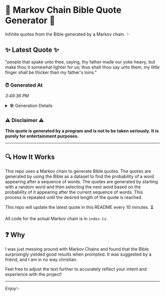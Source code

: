 # 📖 Markov Chain Bible Quote Generator 📖

Infinite quotes from the Bible generated by a Markov chain. ✨

## ✨ Latest Quote ✨
"people that spake unto thee, saying, thy father made our yoke heavy, but make thou it somewhat lighter for us; thus shalt thou say unto them, my little finger shall be thicker than my father's loins."

### ⏰ Generated At
*3:49:36 PM*

<details>
    <summary>🛠️ Generation Details</summary>
    <p>
        <strong>🌱 Seed:</strong> people<br>
        <strong>🔄 Iterations:</strong> 35<br>
        <strong>📜 Context History:</strong><br>[ people ]: that<br>[ people, that ]: spake<br>[ people, that, spake ]: unto<br>[ people, that, spake, unto ]: thee,<br>[ people, that, spake, unto, thee, ]: saying,<br>[ people, that, spake, unto, thee,, saying, ]: thy<br>[ that, spake, unto, thee,, saying,, thy ]: father<br>[ spake, unto, thee,, saying,, thy, father ]: made<br>[ unto, thee,, saying,, thy, father, made ]: our<br>[ thee,, saying,, thy, father, made, our ]: yoke<br>[ saying,, thy, father, made, our, yoke ]: heavy,<br>[ thy, father, made, our, yoke, heavy, ]: but<br>[ father, made, our, yoke, heavy,, but ]: make<br>[ made, our, yoke, heavy,, but, make ]: thou<br>[ our, yoke, heavy,, but, make, thou ]: it<br>[ yoke, heavy,, but, make, thou, it ]: somewhat<br>[ heavy,, but, make, thou, it, somewhat ]: lighter<br>[ but, make, thou, it, somewhat, lighter ]: for<br>[ make, thou, it, somewhat, lighter, for ]: us;<br>[ thou, it, somewhat, lighter, for, us; ]: thus<br>[ it, somewhat, lighter, for, us;, thus ]: shalt<br>[ somewhat, lighter, for, us;, thus, shalt ]: thou<br>[ lighter, for, us;, thus, shalt, thou ]: say<br>[ for, us;, thus, shalt, thou, say ]: unto<br>[ us;, thus, shalt, thou, say, unto ]: them,<br>[ thus, shalt, thou, say, unto, them, ]: my<br>[ shalt, thou, say, unto, them,, my ]: little<br>[ thou, say, unto, them,, my, little ]: finger<br>[ say, unto, them,, my, little, finger ]: shall<br>[ unto, them,, my, little, finger, shall ]: be<br>[ them,, my, little, finger, shall, be ]: thicker<br>[ my, little, finger, shall, be, thicker ]: than<br>[ little, finger, shall, be, thicker, than ]: my<br>[ finger, shall, be, thicker, than, my ]: father's<br>[ shall, be, thicker, than, my, father's ]: loins.<br>
    </p>
</details>

### ⚠️ Disclaimer ⚠️
**This quote is generated by a program and is not to be taken seriously. It is purely for entertainment purposes.**

---

## 🔍 How It Works

This repo uses a Markov chain to generate Bible quotes. The quotes are generated by using the Bible as a dataset to find the probability of a word appearing after a sequence of words. The quotes are generated by starting with a random word and then selecting the next word based on the probability of it appearing after the current sequence of words. This process is repeated until the desired length of the quote is reached.

This repo will update the latest quote in this README every 10 minutes. ⏳

All code for the actual Markov chain is in `index.ts`.

## ❓ Why

I was just messing around with Markov Chains and found that the Bible surprisingly yielded good results when prompted. 
It was suggested by a friend, and I am in no way christian.

Feel free to adjust the text further to accurately reflect your intent and experience with the project!

---

*Enjoy*✨
